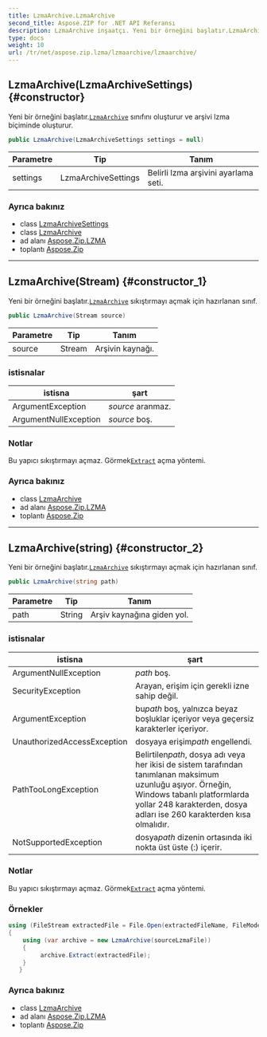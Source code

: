 ```yaml
---
title: LzmaArchive.LzmaArchive
second_title: Aspose.ZIP for .NET API Referansı
description: LzmaArchive inşaatçı. Yeni bir örneğini başlatır.LzmaArchive sınıfını oluşturur ve arşivi lzma biçiminde oluşturur.
type: docs
weight: 10
url: /tr/net/aspose.zip.lzma/lzmaarchive/lzmaarchive/
---
```

## LzmaArchive(LzmaArchiveSettings) {#constructor}

Yeni bir örneğini başlatır.[`LzmaArchive`](../) sınıfını oluşturur ve arşivi lzma biçiminde oluşturur.

```csharp
public LzmaArchive(LzmaArchiveSettings settings = null)
```

| Parametre | Tip | Tanım |
| --- | --- | --- |
| settings | LzmaArchiveSettings | Belirli lzma arşivini ayarlama seti. |

### Ayrıca bakınız

* class [LzmaArchiveSettings](../../lzmaarchivesettings/)
* class [LzmaArchive](../)
* ad alanı [Aspose.Zip.LZMA](../../lzmaarchive/)
* toplantı [Aspose.Zip](../../../)

---

## LzmaArchive(Stream) {#constructor_1}

Yeni bir örneğini başlatır.[`LzmaArchive`](../) sıkıştırmayı açmak için hazırlanan sınıf.

```csharp
public LzmaArchive(Stream source)
```

| Parametre | Tip | Tanım |
| --- | --- | --- |
| source | Stream | Arşivin kaynağı. |

### istisnalar

| istisna | şart |
| --- | --- |
| ArgumentException | *source* aranmaz. |
| ArgumentNullException | *source* boş. |

### Notlar

Bu yapıcı sıkıştırmayı açmaz. Görmek[`Extract`](../extract/) açma yöntemi.

### Ayrıca bakınız

* class [LzmaArchive](../)
* ad alanı [Aspose.Zip.LZMA](../../lzmaarchive/)
* toplantı [Aspose.Zip](../../../)

---

## LzmaArchive(string) {#constructor_2}

Yeni bir örneğini başlatır.[`LzmaArchive`](../) sıkıştırmayı açmak için hazırlanan sınıf.

```csharp
public LzmaArchive(string path)
```

| Parametre | Tip | Tanım |
| --- | --- | --- |
| path | String | Arşiv kaynağına giden yol. |

### istisnalar

| istisna | şart |
| --- | --- |
| ArgumentNullException | *path* boş. |
| SecurityException | Arayan, erişim için gerekli izne sahip değil. |
| ArgumentException | bu*path* boş, yalnızca beyaz boşluklar içeriyor veya geçersiz karakterler içeriyor. |
| UnauthorizedAccessException | dosyaya erişim*path* engellendi. |
| PathTooLongException | Belirtilen*path*, dosya adı veya her ikisi de sistem tarafından tanımlanan maksimum uzunluğu aşıyor. Örneğin, Windows tabanlı platformlarda yollar 248 karakterden, dosya adları ise 260 karakterden kısa olmalıdır. |
| NotSupportedException | dosya*path* dizenin ortasında iki nokta üst üste (:) içerir. |

### Notlar

Bu yapıcı sıkıştırmayı açmaz. Görmek[`Extract`](../extract/) açma yöntemi.

### Örnekler

```csharp
using (FileStream extractedFile = File.Open(extractedFileName, FileMode.Create))
{
    using (var archive = new LzmaArchive(sourceLzmaFile))
    {
         archive.Extract(extractedFile);
    }
   }
```

### Ayrıca bakınız

* class [LzmaArchive](../)
* ad alanı [Aspose.Zip.LZMA](../../lzmaarchive/)
* toplantı [Aspose.Zip](../../../)


